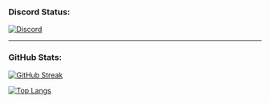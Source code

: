 ### Discord Status:
[![Discord](https://lanyard.cnrad.dev/api/855840079376285727)](https://discord.com/users/855840079376285727)

---

### GitHub Stats:
[![GitHub Streak](http://github-readme-streak-stats.herokuapp.com?user=itsZed0&theme=dark&background=000000)](https://github.com/mostlyfayy)

[![Top Langs](https://github-readme-stats.vercel.app/api/top-langs/?username=itsZed0&layout=compact&theme=vision-friendly-dark)](https://github.com/mostlyfayy)

